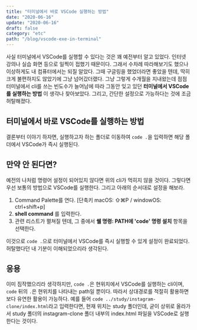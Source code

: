 ```yaml
---
title: "터미널에서 바로 VSCode 실행하는 방법"
date: "2020-06-16"
update: "2020-06-16"
draft: false
category: "etc"
path: "/blog/vscode-exe-in-terminal"
---
```


사실 터미널에서 VSCode를 실행할 수 있다는 것은 꽤 예전부터 알고 있었다. 인터넷 강의나 실습 화면 등으로 일찍이 접했기 때문이다. 그래서 수차례 따라해보기도 했으나 이상하게도 내 컴퓨터에서는 되질 알았다. 그때 구글링을 했었더라면 좋았을 텐데, 딱히 크게 불편하지도 않았기에 그냥 넘어갔더랬다. 그냥 그렇게 수개월을 지내왔는데 점점 터미널에서 cli를 쓰는 빈도수가 늘어남에 따라 그동안 잊고 있던 **터미널에서 VSCode를 실행하는 방법** 이 생각나 찾아보았다. 그리고, 간단한 설정으로 가능하다는 것에 조금 허탈해졌다.

## 터미널에서 바로 VSCode를 실행하는 방법

결론부터 이야기 하자면, 실행하고자 하는 폴더로 이동하여 `code .`을 입력하면 해당 폴더에서 VSCode가 즉시 실행된다.

## 만약 안 된다면?

예전의 나처럼 명령어 설정이 되어있지 않다면 위의 cli가 먹히지 않을 것이다. 그렇다면 우선 보통의 방법으로 VSCode를 실행한다. 그리고 아래의 순서대로 설정을 해보라.

1. Command Palette를 연다. [단축키 macOS: ⇧⌘P / windowOS: ctrl+shift+p]
2. **shell command** 를 입력한다.
3. 관련 리스트가 펼쳐질 텐데, 그 중에서 **쉘 명령: PATH에 'code' 명령 설치** 항목을 선택한다.

이것으로 `code .`으로 터미널에서 VSCode를 즉시 실행할 수 있게 설정이 완료되었다. 허탈했다던 내 기분이 이해되었으리라 생각된다.

## 응용

이미 짐작했으리라 생각하지만, `code .`은 현위치에서 VSCode를 실행하는 cli이며, `code` 뒤의 `.`은 현위치를 나타내는 path일 뿐이다. 따라서 상대경로를 적절히 활용하면 보다 유연한 활용이 가능하다. 예를 들어 `code ../study/instagram-clone/index.html`라고 입력한다면, 현재 위치는 study 폴더인데, 굳이 상위로 올라가서 study 폴더의 instagram-clone 폴더 내부의 index.html 파일을 VSCode로 실행한다는 것이다.
